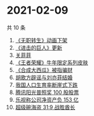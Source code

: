 # 2021-02-09

共 10 条

<!-- BEGIN ZHIHUSEARCH -->
<!-- 最后更新时间 Tue Feb 09 2021 00:13:20 GMT+0800 (CST) -->
1. [《无职转生》动画下架](https://www.zhihu.com/search?q=无职转生)
1. [《进击的巨人》更新](https://www.zhihu.com/search?q=进击的巨人)
1. [关菲菲](https://www.zhihu.com/search?q=关菲菲)
1. [《王者荣耀》牛年限定系列皮肤](https://www.zhihu.com/search?q=王者荣耀)
1. [《合成大西瓜》被指骗财](https://www.zhihu.com/search?q=合成大西瓜)
1. [胡歌方辟谣与刘亦菲结婚](https://www.zhihu.com/search?q=胡歌刘亦菲)
1. [我国人口生育率断崖式下跌](https://www.zhihu.com/search?q=出生人口)
1. [腾讯阳光普照奖 100 股股票](https://www.zhihu.com/search?q=腾讯阳光普照奖)
1. [乐视称公司净资产负 153 亿](https://www.zhihu.com/search?q=乐视)
1. [超级碗海盗 31:9 战胜酋长](https://www.zhihu.com/search?q=超级碗)
<!-- END ZHIHUSEARCH -->
